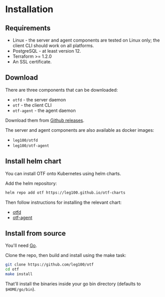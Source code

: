 # Installation

## Requirements

* Linux - the server and agent components are tested on Linux only; the client CLI should work on all platforms.
* PostgreSQL - at least version 12.
* Terraform >= 1.2.0
* An SSL certificate.

## Download

There are three components that can be downloaded:

* `otfd` - the server daemon
* `otf` - the client CLI
* `otf-agent` - the agent daemon

Download them from [Github releases](https://github.com/leg100/otf/releases).

The server and agent components are also available as docker images:

* `leg100/otfd`
* `leg100/otf-agent`

## Install helm chart

You can install OTF onto Kubernetes using helm charts.

Add the helm repository:

```bash
helm repo add otf https://leg100.github.io/otf-charts
```

Then follow instructions for installing the relevant chart:

* [otfd](https://github.com/leg100/otf/blob/master/charts/otfd/README.md)
* [otf-agent](https://github.com/leg100/otf/blob/master/charts/otf-agent/README.md)

## Install from source

You'll need [Go](https://golang.org/doc/install).

Clone the repo, then build and install using the make task:

```bash
git clone https://github.com/leg100/otf
cd otf
make install
```

That'll install the binaries inside your go bin directory (defaults to `$HOME/go/bin`).
